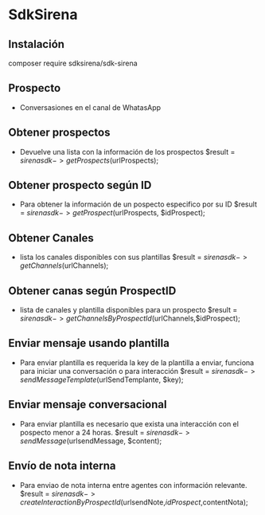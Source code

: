 # SdkSirena

## Instalación
composer require sdksirena/sdk-sirena

## Prospecto
- Conversasiones en el canal de WhatasApp
## Obtener prospectos
- Devuelve una lista con la información de los prospectos 
$result = $sirenasdk->getProspects($urlProspects);

## Obtener prospecto según ID
- Para obtener la información de un pospecto especifico por su ID
$result = $sirenasdk->getProspect($urlProspects, $idProspect);

## Obtener Canales
- lista los canales disponibles con sus plantillas
$result = $sirenasdk->getChannels($urlChannels);

## Obtener canas según ProspectID
- lista de canales y plantilla disponibles para un prospecto
$result = $sirenasdk->getChannelsByProspectId($urlChannels,$idProspect);

## Enviar mensaje usando plantilla
- Para enviar plantilla es requerida la key de la plantilla a enviar, funciona para iniciar una conversación o para interacción
$result = $sirenasdk->sendMessageTemplate($urlSendTemplante, $key);

## Enviar mensaje conversacional
- Para enviar plantilla es necesario que exista una interacción con el pospecto menor a 24 horas.
$result = $sirenasdk->sendMessage($urlsendMessage, $content);

## Envío de nota interna
- Para enviao de nota interna entre agentes con información relevante.
$result = $sirenasdk->createInteractionByProspectId($urlsendNote,$idProspect,$contentNota);



